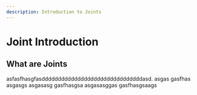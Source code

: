 ```yaml
---
description: Introduction to Joints
---
```


# Joint Introduction

## What are Joints

asfasfhasgfasdddddddddddddddddddddddddddddddasd.
asgas
gasfhas
asgasgs
asgasasg
gasfhasgsa
asgasasggas
gasfhasgsaags
